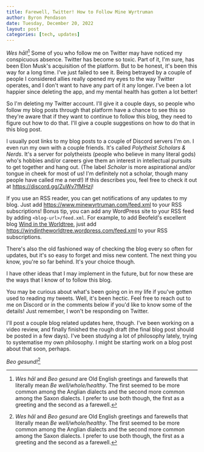 ```yaml
---
title: Farewell, Twitter! How to Follow Mine Wyrtruman
author: Byron Pendason
date: Tuesday, December 20, 2022
layout: post
categories: [tech, updates]
---
```


*Wes hāl!*[^1] Some of you who follow me on Twitter may have noticed my conspicuous absence. Twitter has become so toxic. Part of it, I'm sure, has been Elon Musk's acquisition of the platform. But to be honest, it's been this way for a long time. I've just failed to see it. Being betrayed by a couple of people I considered allies really opened my eyes to the way Twitter operates, and I don't want to have any part of it any longer. I've been a lot happier since deleting the app, and my mental health has gotten a lot better!

So I'm deleting my Twitter account. I'll give it a couple days, so people who follow my blog posts through that platform have a chance to see this so they're aware that if they want to continue to follow this blog, they need to figure out how to do that. I'll give a couple suggestions on how to do that in this blog post.

I usually post links to my blog posts to a couple of Discord servers I'm on. I even run my own with a couple friends. It's called *Polytheist Scholars & Nerds*. It's a server for polytheists (people who believe in many literal gods) who's hobbies and/or careers give them an interest in intellectual pursuits to get together and hang out. (The label *Scholar* is more aspirational and/or tongue in cheek for most of us! I'm definitely not a scholar, though many people have called me a nerd!) If this describes you, feel free to check it out at <https://discord.gg/ZuWv7fMHzj>!

If you use an RSS reader, you can get notifications of any updates to my blog. Just add <https://www.minewyrtruman.com/feed.xml> to your RSS subscriptions! Bonus tip, you can add any WordPress site to your RSS feed by adding `<blog-url>/feed.xml`. For example, to add Beofeld's excellent blog [Wind in the Worldtree](https://windintheworldtree.wordpress.com), just add <https://windintheworldtree.wordpress.com/feed.xml> to your RSS subscriptions.

There's also the old fashioned way of checking the blog every so often for updates, but it's so easy to forget and miss new content. The next thing you know, you're so far behind. It's your choice though.

I have other ideas that I may implement in the future, but for now these are the ways that I know of to follow this blog.

You may be curious about what's been going on in my life if you've gotten used to reading my tweets. Well, it's been hectic. Feel free to reach out to me on Discord or in the comments below if you'd like to know some of the details! Just remember, I won't be responding on Twitter.

I'll post a couple blog related updates here, though. I've been working on a video review, and finally finished the rough draft (the final blog post should be posted in a few days). I've been studying a lot of philosophy lately, trying to systematise my own philosophy. I might be starting work on a blog post about that soon, perhaps.

*Beo gesund!*[^1]

[^1]: *Wes hāl* and *Beo gesund* are Old English greetings and farewells that literally mean *Be well/whole/healthy*. The first seemed to be more common among the Anglian dialects and the second more common among the Saxon dialects. I prefer to use both though, the first as a greeting and the second as a farewell.
